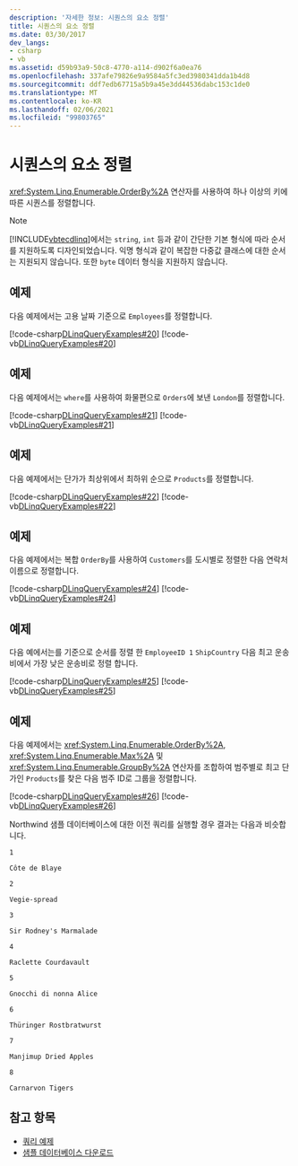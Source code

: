 ```yaml
---
description: '자세한 정보: 시퀀스의 요소 정렬'
title: 시퀀스의 요소 정렬
ms.date: 03/30/2017
dev_langs:
- csharp
- vb
ms.assetid: d59b93a9-50c8-4770-a114-d902f6a0ea76
ms.openlocfilehash: 337afe79826e9a9584a5fc3ed3980341dda1b4d8
ms.sourcegitcommit: ddf7edb67715a5b9a45e3dd44536dabc153c1de0
ms.translationtype: MT
ms.contentlocale: ko-KR
ms.lasthandoff: 02/06/2021
ms.locfileid: "99803765"
---
```

# <a name="sort-elements-in-a-sequence"></a>시퀀스의 요소 정렬

<xref:System.Linq.Enumerable.OrderBy%2A> 연산자를 사용하여 하나 이상의 키에 따른 시퀀스를 정렬합니다.  
  
> [!NOTE]
> [!INCLUDE[vbtecdlinq](../../../../../../includes/vbtecdlinq-md.md)]에서는 `string`, `int` 등과 같이 간단한 기본 형식에 따라 순서를 지원하도록 디자인되었습니다. 익명 형식과 같이 복잡한 다중값 클래스에 대한 순서는 지원되지 않습니다. 또한 `byte` 데이터 형식을 지원하지 않습니다.  
  
## <a name="example"></a>예제  

 다음 예제에서는 고용 날짜 기준으로 `Employees`를 정렬합니다.  
  
 [!code-csharp[DLinqQueryExamples#20](../../../../../../samples/snippets/csharp/VS_Snippets_Data/DLinqQueryExamples/cs/Program.cs#20)]
 [!code-vb[DLinqQueryExamples#20](../../../../../../samples/snippets/visualbasic/VS_Snippets_Data/DLinqQueryExamples/vb/Module1.vb#20)]  
  
## <a name="example"></a>예제  

 다음 예제에서는 `where`를 사용하여 화물편으로 `Orders`에 보낸 `London`를 정렬합니다.  
  
 [!code-csharp[DLinqQueryExamples#21](../../../../../../samples/snippets/csharp/VS_Snippets_Data/DLinqQueryExamples/cs/Program.cs#21)]
 [!code-vb[DLinqQueryExamples#21](../../../../../../samples/snippets/visualbasic/VS_Snippets_Data/DLinqQueryExamples/vb/Module1.vb#21)]  
  
## <a name="example"></a>예제  

 다음 예제에서는 단가가 최상위에서 최하위 순으로 `Products`를 정렬합니다.  
  
 [!code-csharp[DLinqQueryExamples#22](../../../../../../samples/snippets/csharp/VS_Snippets_Data/DLinqQueryExamples/cs/Program.cs#22)]
 [!code-vb[DLinqQueryExamples#22](../../../../../../samples/snippets/visualbasic/VS_Snippets_Data/DLinqQueryExamples/vb/Module1.vb#22)]  
  
## <a name="example"></a>예제  

 다음 예제에서는 복합 `OrderBy`를 사용하여 `Customers`를 도시별로 정렬한 다음 연락처 이름으로 정렬합니다.  
  
 [!code-csharp[DLinqQueryExamples#24](../../../../../../samples/snippets/csharp/VS_Snippets_Data/DLinqQueryExamples/cs/Program.cs#24)]
 [!code-vb[DLinqQueryExamples#24](../../../../../../samples/snippets/visualbasic/VS_Snippets_Data/DLinqQueryExamples/vb/Module1.vb#24)]  
  
## <a name="example"></a>예제  

 다음 예에서는를 기준으로 순서를 정렬 한 `EmployeeID 1` `ShipCountry` 다음 최고 운송비에서 가장 낮은 운송비로 정렬 합니다.  
  
 [!code-csharp[DLinqQueryExamples#25](../../../../../../samples/snippets/csharp/VS_Snippets_Data/DLinqQueryExamples/cs/Program.cs#25)]
 [!code-vb[DLinqQueryExamples#25](../../../../../../samples/snippets/visualbasic/VS_Snippets_Data/DLinqQueryExamples/vb/Module1.vb#25)]  
  
## <a name="example"></a>예제  

 다음 예제에서는 <xref:System.Linq.Enumerable.OrderBy%2A>, <xref:System.Linq.Enumerable.Max%2A> 및 <xref:System.Linq.Enumerable.GroupBy%2A> 연산자를 조합하여 범주별로 최고 단가인 `Products`를 찾은 다음 범주 ID로 그룹을 정렬합니다.  
  
 [!code-csharp[DLinqQueryExamples#26](../../../../../../samples/snippets/csharp/VS_Snippets_Data/DLinqQueryExamples/cs/Program.cs#26)]
 [!code-vb[DLinqQueryExamples#26](../../../../../../samples/snippets/visualbasic/VS_Snippets_Data/DLinqQueryExamples/vb/Module1.vb#26)]  
  
 Northwind 샘플 데이터베이스에 대한 이전 쿼리를 실행할 경우 결과는 다음과 비슷합니다.  
  
 `1`  
  
 `Côte de Blaye`  
  
 `2`  
  
 `Vegie-spread`  
  
 `3`  
  
 `Sir Rodney's Marmalade`  
  
 `4`  
  
 `Raclette Courdavault`  
  
 `5`  
  
 `Gnocchi di nonna Alice`  
  
 `6`  
  
 `Thüringer Rostbratwurst`  
  
 `7`  
  
 `Manjimup Dried Apples`  
  
 `8`  
  
 `Carnarvon Tigers`  
  
## <a name="see-also"></a>참고 항목

- [쿼리 예제](query-examples.md)
- [샘플 데이터베이스 다운로드](downloading-sample-databases.md)
